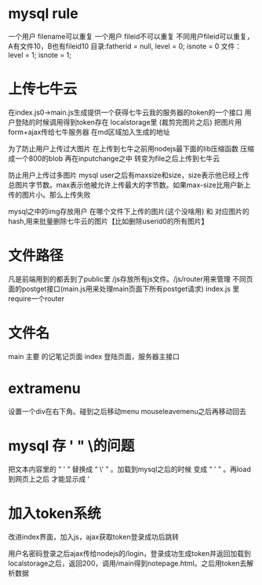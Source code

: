 # mysql rule
一个用户 filename可以重复
一个用户 fileid不可以重复
不同用户fileid可以重复，A有文件10，B也有fileid10
目录:fatherid = null, level = 0; isnote = 0
文件：level = 1; isnote = 1;


# 上传七牛云
在index.js0->main.js生成提供一个获得七牛云我的服务器的token的一个接口
用户登陆的时候调用得到token存在 localstorage里
(裁剪完图片之后)
把图片用form+ajax传给七牛服务器
在md区域加入生成的地址

为了防止用户上传过大图片
在上传到七牛之前用nodejs最下面的lib压缩函数 压缩成一个800的blob
再在inputchange之中 转变为file之后上传到七牛云

防止用户上传过多图片
mysql user之后有maxsize和size，size表示他已经上传总图片字节数。max表示他被允许上传最大的字节数。如果max-size比用户新上传的图片小。那么上传失败

mysql之中的img存放用户   在哪个文件下上传的图片(这个没啥用) 和 对应图片的hash,用来批量删除七牛云的图片【比如删除userid0的所有图片】


# 文件路径
凡是前端用到的都丢到了public里
/js存放所有js文件。/js/router用来管理 不同页面的postget接口(main.js用来处理main页面下所有postget请求)
index.js 里require一个router 


# 文件名
main 主要 的记笔记页面
index 登陆页面，服务器主接口


# extramenu
设置一个div在右下角。碰到之后移动menu
mouseleavemenu之后再移动回去



# mysql 存 ' " \的问题
把文本内容里的 “  \'  ” 替换成  “   \\\'   ” 。加载到mysql之后的时候 变成 “   \'   " 。再load到网页上之后 才能显示成 '


# 加入token系统
改进index界面，加入js，ajax获取token登录成功后跳转


用户名密码登录之后ajax传给nodejs的/login，登录成功生成token并返回加载到localstorage之后，返回200，调用/main得到notepage.html。之后用token去解析数据